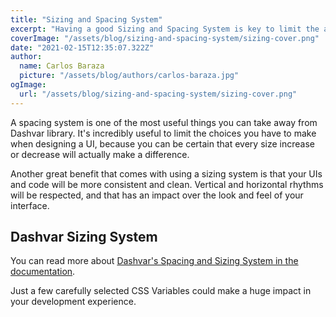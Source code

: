 ```yaml
---
title: "Sizing and Spacing System"
excerpt: "Having a good Sizing and Spacing System is key to limit the amount of choices you have when you are building a new UI. Read more about choosing the right system."
coverImage: "/assets/blog/sizing-and-spacing-system/sizing-cover.png"
date: "2021-02-15T12:35:07.322Z"
author:
  name: Carlos Baraza
  picture: "/assets/blog/authors/carlos-baraza.jpg"
ogImage:
  url: "/assets/blog/sizing-and-spacing-system/sizing-cover.png"
---
```


A spacing system is one of the most useful things you can take away from Dashvar library. It's incredibly
useful to limit the choices you have to make when designing a UI, because you can be certain that every size increase or decrease will actually make a difference.

Another great benefit that comes with using a sizing system is that your UIs and code will be more consistent and clean. Vertical and horizontal rhythms will be respected, and that has an impact over the look and feel of your interface.

## Dashvar Sizing System

You can read more about [Dashvar's Spacing and Sizing System in the documentation](https://dashvar.com/docs/sizing-system).

Just a few carefully selected CSS Variables could make a huge impact in your development experience.
